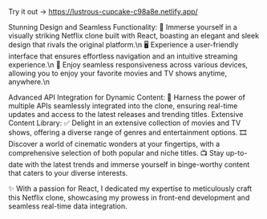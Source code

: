Try it out -> https://lustrous-cupcake-c98a8e.netlify.app/

Stunning Design and Seamless Functionality:
🎥 Immerse yourself in a visually striking Netflix clone built with React, boasting an elegant and sleek design that rivals the original platform.\n
🖥️ Experience a user-friendly interface that ensures effortless navigation and an intuitive streaming experience.\n
📱 Enjoy seamless responsiveness across various devices, allowing you to enjoy your favorite movies and TV shows anytime, anywhere.\n

Advanced API Integration for Dynamic Content:
🔗 Harness the power of multiple APIs seamlessly integrated into the clone, ensuring real-time updates and access to the latest releases and trending titles.
Extensive Content Library:
✅ Delight in an extensive collection of movies and TV shows, offering a diverse range of genres and entertainment options.
🎞️ Discover a world of cinematic wonders at your fingertips, with a comprehensive selection of both popular and niche titles.
📺 Stay up-to-date with the latest trends and immerse yourself in binge-worthy content that caters to your diverse interests.

✨ With a passion for React, I dedicated my expertise to meticulously craft this Netflix clone, showcasing my prowess in front-end development and seamless real-time data integration.
